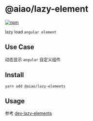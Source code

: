 # @aiao/lazy-element

[![npm](https://img.shields.io/npm/v/@aiao/lazy-element?style=flat-square)](https://www.npmjs.com/@aiao/lazy-element)

lazy load `angular element`

## Use Case

动态显示 `angular` 自定义组件

## Install

```console
yarn add @aiao/lazy-elements
```

## Usage

参考 [dev-lazy-elements](../../apps/dev-lazy-elements)
